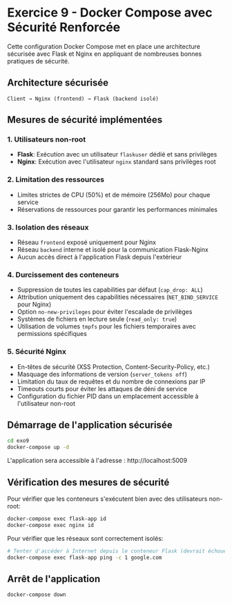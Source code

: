 # Exercice 9 - Docker Compose avec Sécurité Renforcée

Cette configuration Docker Compose met en place une architecture sécurisée avec Flask et Nginx en appliquant de nombreuses bonnes pratiques de sécurité.

## Architecture sécurisée

```
Client → Nginx (frontend) → Flask (backend isolé)
```

## Mesures de sécurité implémentées

### 1. Utilisateurs non-root
- **Flask**: Exécution avec un utilisateur `flaskuser` dédié et sans privilèges
- **Nginx**: Exécution avec l'utilisateur `nginx` standard sans privilèges root

### 2. Limitation des ressources
- Limites strictes de CPU (50%) et de mémoire (256Mo) pour chaque service
- Réservations de ressources pour garantir les performances minimales

### 3. Isolation des réseaux
- Réseau `frontend` exposé uniquement pour Nginx
- Réseau `backend` interne et isolé pour la communication Flask-Nginx
- Aucun accès direct à l'application Flask depuis l'extérieur

### 4. Durcissement des conteneurs
- Suppression de toutes les capabilities par défaut (`cap_drop: ALL`)
- Attribution uniquement des capabilities nécessaires (`NET_BIND_SERVICE` pour Nginx)
- Option `no-new-privileges` pour éviter l'escalade de privilèges
- Systèmes de fichiers en lecture seule (`read_only: true`)
- Utilisation de volumes `tmpfs` pour les fichiers temporaires avec permissions spécifiques

### 5. Sécurité Nginx
- En-têtes de sécurité (XSS Protection, Content-Security-Policy, etc.)
- Masquage des informations de version (`server_tokens off`)
- Limitation du taux de requêtes et du nombre de connexions par IP
- Timeouts courts pour éviter les attaques de déni de service
- Configuration du fichier PID dans un emplacement accessible à l'utilisateur non-root

## Démarrage de l'application sécurisée

```bash
cd exo9
docker-compose up -d
```

L'application sera accessible à l'adresse : http://localhost:5009

## Vérification des mesures de sécurité

Pour vérifier que les conteneurs s'exécutent bien avec des utilisateurs non-root:

```bash
docker-compose exec flask-app id
docker-compose exec nginx id
```

Pour vérifier que les réseaux sont correctement isolés:

```bash
# Tenter d'accéder à Internet depuis le conteneur Flask (devrait échouer)
docker-compose exec flask-app ping -c 1 google.com
```

## Arrêt de l'application

```bash
docker-compose down
``` 